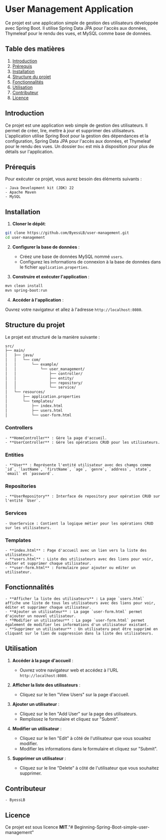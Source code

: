 # User Management Application

Ce projet est une application simple de gestion des utilisateurs développée avec Spring Boot. Il utilise Spring Data JPA pour l'accès aux données, Thymeleaf pour le rendu des vues, et MySQL comme base de données.

## Table des matières

1. [Introduction](#introduction)
2. [Prérequis](#prérequis)
3. [Installation](#installation)
4. [Structure du projet](#structure-du-projet)
5. [Fonctionnalités](#fonctionnalités)
6. [Utilisation](#utilisattion)
7. [Contributeur](#contributeur)
8. [Licence](#licence)

## Introduction
Ce projet est une application web simple de gestion des utilisateurs. Il permet de créer, lire, mettre à jour et supprimer des utilisateurs. L'application utilise Spring Boot pour la gestion des dépendances et la configuration, Spring Data JPA pour l'accès aux données, et Thymeleaf pour le rendu des vues. Un dossier `Doc` est mis à disposition pour plus de détails sur l'application.

## Prérequis

Pour exécuter ce projet, vous aurez besoin des éléments suivants :

    - Java Development kit (JDK) 22
    - Apache Maven
    - MySQL

## Installation

1. **Cloner le dépôt**:

```sh
git clone https://github.com/ByessLB/user-management.git
cd user-management
```

2. **Configurer la base de données** :

    - Créez une base de données MySQL nommé `users`.
    - Configurez les informations de connexion à la base de données dans le fichier `application.properties`.

3. **Construire et exécuter l'application** :

```sh
mvn clean install
mvn spring-boot:run
```

4. **Accéder à l'application** :

Ouvrez votre navigateur et allez à l'adresse `http://localhost:8080`.

## Structure du projet

Le projet est structuré de la manière suivante :

```sh
src/
├── main/
│   ├── java/
│   │   └── com/
│   │       └── example/
│   │           └── user_management/
│   │               ├── controller/
│   │               ├── entity/
│   │               ├── repository/
│   │               └── service/
│   └── resources/
│       ├── application.properties
│       └── templates/
│           ├── index.html
│           ├── users.html
│           └── user-form.html
```

### Controllers

    - **HomeController** : Gère la page d'accueil.
    - **UserController** : Gère les opérations CRUD pour les utilisateurs.

### Entities

    - **User** : Représente l'entité utilisateur avec des champs comme `id`, `lastName`, `firstName`, `age`, `genre`, `address`, `state`, `email` et `password`.

### Repositories

    - **UserRepository** : Interface de repository pour opération CRUD sur l'entité `User`.

### Services

    - UserService : Contient la logique métier pour les opérations CRUD sur les utilisateurs.

### Templates

    - **index.html** : Page d'accueil avec un lien vers la liste des utilisateurs.
    - **users.html** : Liste des utilisateurs avec des liens pour voir, éditer et supprimer chaque utilisateur.
    - **user-form.html** : Formulaire pour ajouter ou editer un utilisateur.

## Fonctionnalités

    - **Afficher la liste des utilisateurs** : La page `users.html` affiche une liste de tous les utilisateurs avec des liens pour voir, éditer et supprimer chaque utilisateur.
    - **Ajouter un utilisateur** : La page `user-form.html` permet d'ajouter un nouvel utilisateur.
    - **Modifier un utilisateur** : La page `user-form.html` permet également de modifier les informations d'un utilisateur existant.
    - **Supprimer un utilisateur** : Un utilisateru peut être supprimé en cliquant sur le lien de suppression dans la liste des utilisateurs.

## Utilisation

1. **Accéder à la page d'accueil** :

    - Ouvrez votre navigateur web et accédez à l'URL `http://localhost:8080`.

2. **Afficher la liste des utilisateurs** :

    - Cliquez sur le lien "View Users" sur la page d'accueil.

3. **Ajouter un utilisateur** :

    - Cliquez sur le lien "Add User" sur la page des utilisateurs.
    - Remplissez le formulaire et cliquez sur "Submit".

4. **Modifier un utilisateur** :

    - Cliquez sur le lien "Edit" à côté de l'utilisateur que vous souaitez modifier.
    - Modifier les informations dans le formulaire et cliquez sur "Submit".

5. **Supprimer un utilisateur** :

    - Cliquez sur le line "Delete" à côté de l'utilisateur que vous souhaitez supprimer.

## Contributeur

    - ByessLB

## Licence

Ce projet est sous licence **MIT**."# Beginning-Spring-Boot-simple-user-management" 
